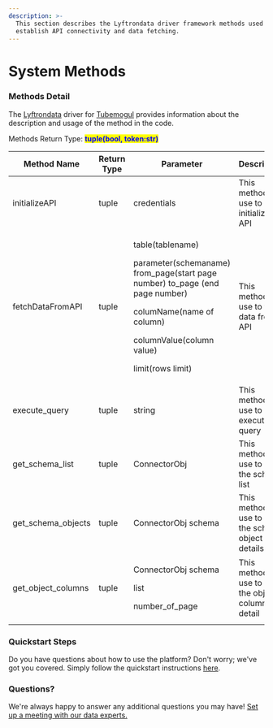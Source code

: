 ```yaml
---
description: >-
  This section describes the Lyftrondata driver framework methods used to
  establish API connectivity and data fetching.
---
```


# System Methods

### Methods Detail

The [Lyftrondata](https://www.lyftrondata.com/) driver for [Tubemogul](https://www.lyftrondata.com/integration/tubemogul/) provides information about the description and usage of the method in the code.

Methods Return Type: <mark style="color:blue;">**tuple(bool, token:str)**</mark>



| Method Name          | Return Type | Parameter                                                                                                                                                                                            | Description                                         |
| -------------------- | ----------- | ---------------------------------------------------------------------------------------------------------------------------------------------------------------------------------------------------- | --------------------------------------------------- |
| initializeAPI        | tuple       | credentials                                                                                                                                                                                          | This method is use to initialize the API            |
| fetchDataFromAPI     | tuple       | <p>table(tablename) </p><p>parameter(schemaname) from_page(start page number) to_page (end page number)</p><p>columName(name of column)</p><p>columnValue(column value) </p><p>limit(rows limit)</p> | This method is use to fetch data from API           |
| execute\_query       | tuple       | string                                                                                                                                                                                               | This method is use to execute query                 |
| get\_schema\_list    | tuple       | ConnectorObj                                                                                                                                                                                         | This method is use to get the schema list           |
| get\_schema\_objects | tuple       | ConnectorObj schema                                                                                                                                                                                  | This method is use to get the schema object details |
| get\_object\_columns | tuple       | <p>ConnectorObj schema </p><p>list </p><p>number_of_page</p>                                                                                                                                         | This method is use to get the object columns detail |
|                      |             |                                                                                                                                                                                                      |                                                     |

### Quickstart Steps

Do you have questions about how to use the platform? Don't worry; we've got you covered. Simply follow the quickstart instructions [here](../../../../quickstart-steps.md).

### Questions? <a href="#questions" id="questions"></a>

We're always happy to answer any additional questions you may have! [Set up a meeting with our data experts.](https://www.lyftrondata.com/book-a-meeting/)


